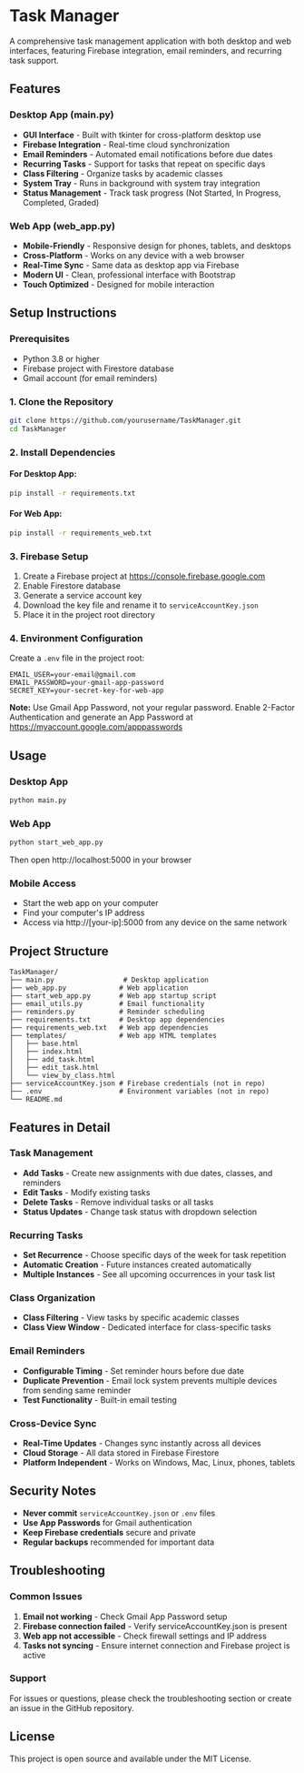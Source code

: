 # Task Manager

A comprehensive task management application with both desktop and web interfaces, featuring Firebase integration, email reminders, and recurring task support.

## Features

### Desktop App (main.py)
- **GUI Interface** - Built with tkinter for cross-platform desktop use
- **Firebase Integration** - Real-time cloud synchronization
- **Email Reminders** - Automated email notifications before due dates
- **Recurring Tasks** - Support for tasks that repeat on specific days
- **Class Filtering** - Organize tasks by academic classes
- **System Tray** - Runs in background with system tray integration
- **Status Management** - Track task progress (Not Started, In Progress, Completed, Graded)

### Web App (web_app.py)
- **Mobile-Friendly** - Responsive design for phones, tablets, and desktops
- **Cross-Platform** - Works on any device with a web browser
- **Real-Time Sync** - Same data as desktop app via Firebase
- **Modern UI** - Clean, professional interface with Bootstrap
- **Touch Optimized** - Designed for mobile interaction

## Setup Instructions

### Prerequisites
- Python 3.8 or higher
- Firebase project with Firestore database
- Gmail account (for email reminders)

### 1. Clone the Repository
```bash
git clone https://github.com/yourusername/TaskManager.git
cd TaskManager
```

### 2. Install Dependencies

#### For Desktop App:
```bash
pip install -r requirements.txt
```

#### For Web App:
```bash
pip install -r requirements_web.txt
```

### 3. Firebase Setup
1. Create a Firebase project at https://console.firebase.google.com
2. Enable Firestore database
3. Generate a service account key
4. Download the key file and rename it to `serviceAccountKey.json`
5. Place it in the project root directory

### 4. Environment Configuration
Create a `.env` file in the project root:
```env
EMAIL_USER=your-email@gmail.com
EMAIL_PASSWORD=your-gmail-app-password
SECRET_KEY=your-secret-key-for-web-app
```

**Note:** Use Gmail App Password, not your regular password. Enable 2-Factor Authentication and generate an App Password at https://myaccount.google.com/apppasswords

## Usage

### Desktop App
```bash
python main.py
```

### Web App
```bash
python start_web_app.py
```
Then open http://localhost:5000 in your browser

### Mobile Access
- Start the web app on your computer
- Find your computer's IP address
- Access via http://[your-ip]:5000 from any device on the same network

## Project Structure

```
TaskManager/
├── main.py                 # Desktop application
├── web_app.py             # Web application
├── start_web_app.py       # Web app startup script
├── email_utils.py         # Email functionality
├── reminders.py           # Reminder scheduling
├── requirements.txt       # Desktop app dependencies
├── requirements_web.txt   # Web app dependencies
├── templates/             # Web app HTML templates
│   ├── base.html
│   ├── index.html
│   ├── add_task.html
│   ├── edit_task.html
│   └── view_by_class.html
├── serviceAccountKey.json # Firebase credentials (not in repo)
├── .env                   # Environment variables (not in repo)
└── README.md
```

## Features in Detail

### Task Management
- **Add Tasks** - Create new assignments with due dates, classes, and reminders
- **Edit Tasks** - Modify existing tasks
- **Delete Tasks** - Remove individual tasks or all tasks
- **Status Updates** - Change task status with dropdown selection

### Recurring Tasks
- **Set Recurrence** - Choose specific days of the week for task repetition
- **Automatic Creation** - Future instances created automatically
- **Multiple Instances** - See all upcoming occurrences in your task list

### Class Organization
- **Class Filtering** - View tasks by specific academic classes
- **Class View Window** - Dedicated interface for class-specific tasks

### Email Reminders
- **Configurable Timing** - Set reminder hours before due date
- **Duplicate Prevention** - Email lock system prevents multiple devices from sending same reminder
- **Test Functionality** - Built-in email testing

### Cross-Device Sync
- **Real-Time Updates** - Changes sync instantly across all devices
- **Cloud Storage** - All data stored in Firebase Firestore
- **Platform Independent** - Works on Windows, Mac, Linux, phones, tablets

## Security Notes

- **Never commit** `serviceAccountKey.json` or `.env` files
- **Use App Passwords** for Gmail authentication
- **Keep Firebase credentials** secure and private
- **Regular backups** recommended for important data

## Troubleshooting

### Common Issues
1. **Email not working** - Check Gmail App Password setup
2. **Firebase connection failed** - Verify serviceAccountKey.json is present
3. **Web app not accessible** - Check firewall settings and IP address
4. **Tasks not syncing** - Ensure internet connection and Firebase project is active

### Support
For issues or questions, please check the troubleshooting section or create an issue in the GitHub repository.

## License

This project is open source and available under the MIT License.
